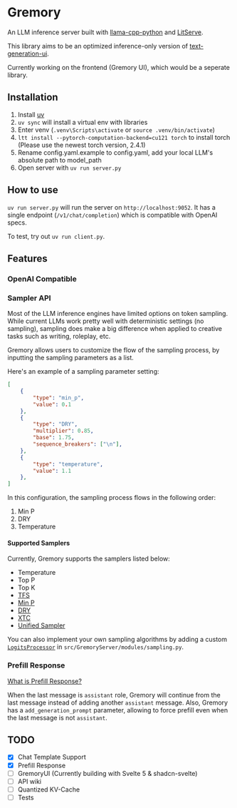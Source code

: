 # Gremory

An LLM inference server built with [llama-cpp-python](https://github.com/abetlen/llama-cpp-python) and [LitServe](https://github.com/Lightning-AI/LitServe).

This library aims to be an optimized inference-only version of [text-generation-ui](https://github.com/oobabooga/text-generation-webui).

Currently working on the frontend (Gremory UI), which would be a seperate library.

## Installation

1. Install [uv](https://docs.astral.sh/uv/getting-started/installation/)
2. `uv sync` will install a virtual env with libraries
3. Enter venv (`.venv\Scripts\activate` or `source .venv/bin/activate`)
4. `ltt install --pytorch-computation-backend=cu121 torch` to install torch (Please use the newest torch version, 2.4.1)
5. Rename config.yaml.example to config.yaml, add your local LLM's absolute path to model_path
6. Open server with `uv run server.py`

## How to use

`uv run server.py` will run the server on `http://localhost:9052`. It has a single endpoint (`/v1/chat/completion`) which is compatible with OpenAI specs.

To test, try out `uv run client.py`.

## Features

### OpenAI Compatible

### Sampler API

Most of the LLM inference engines have limited options on token sampling. While current LLMs work pretty well with deterministic settings (no sampling), sampling does make a big difference when applied to creative tasks such as writing, roleplay, etc.

Gremory allows users to customize the flow of the sampling process, by inputting the sampling parameters as a list.

Here's an example of a sampling parameter setting:

```json
[
    {
        "type": "min_p",
        "value": 0.1
    },
    {
        "type": "DRY",
        "multiplier": 0.85,
        "base": 1.75,
        "sequence_breakers": ["\n"],
    },
    {
        "type": "temperature",
        "value": 1.1
    },
]
```

In this configuration, the sampling process flows in the following order:
1. Min P
2. DRY
3. Temperature

#### Supported Samplers

Currently, Gremory supports the samplers listed below:
- Temperature
- Top P
- Top K
- [TFS](https://www.trentonbricken.com/Tail-Free-Sampling/)
- [Min P](https://github.com/huggingface/transformers/issues/27670)
- [DRY](https://github.com/oobabooga/text-generation-webui/pull/5677)
- [XTC](https://github.com/oobabooga/text-generation-webui/pull/6335)
- [Unified Sampler](https://docs.novelai.net/text/Editor/slidersettings.html#Unified)

You can also implement your own sampling algorithms by adding a custom [`LogitsProcessor`](https://huggingface.co/docs/transformers/internal/generation_utils#logitsprocessor) in `src/GremoryServer/modules/sampling.py`.

### Prefill Response

[What is Prefill Response?](https://docs.anthropic.com/en/api/migrating-from-text-completions-to-messages#putting-words-in-claudes-mouth)

When the last message is `assistant` role, Gremory will continue from the last message instead of adding another `assistant` message. Also, Gremory has a `add_generation_prompt` parameter, allowing to force prefill even when the last message is not `assistant`.

## TODO
- [x] Chat Template Support
- [x] Prefill Response
- [ ] GremoryUI (Currently building with Svelte 5 & shadcn-svelte)
- [ ] API wiki
- [ ] Quantized KV-Cache
- [ ] Tests